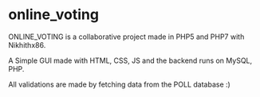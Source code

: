 # online_voting

ONLINE_VOTING is a collaborative project made in PHP5 and PHP7 with Nikhithx86. 

A Simple GUI made with HTML, CSS, JS and the backend runs on MySQL, PHP.

All validations are made by fetching data from the POLL database :)
